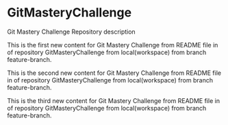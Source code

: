 # GitMasteryChallenge
Git Mastery Challenge Repository description

This is the first new content for Git Mastery Challenge from README file in of repository GitMasteryChallenge from local(workspace) from branch feature-branch.

This is the second new content for Git Mastery Challenge from README file in of repository GitMasteryChallenge from local(workspace) from branch feature-branch.

This is the third new content for Git Mastery Challenge from README file in of repository GitMasteryChallenge from local(workspace) from branch feature-branch.



